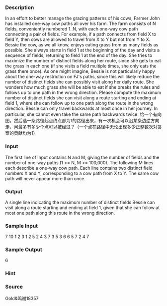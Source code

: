 
### Description
In an effort to better manage the grazing patterns of his cows, Farmer John has installed one-way cow paths all over his farm.  The farm consists of N fields, conveniently numbered 1..N, with each one-way cow path connecting a pair of fields.  For example, if a path connects from field X to field Y, then cows are allowed to travel from X to Y but not from Y to X.  Bessie the cow, as we all know, enjoys eating grass from as many fields as possible.  She always starts in field 1 at the beginning of the day and visits a sequence of fields, returning to field 1 at the end of the day.  She tries to maximize the number of distinct fields along her route, since she gets to eat the grass in each one (if she visits a field multiple times, she only eats the grass there once).  As one might imagine, Bessie is not particularly happy about the one-way restriction on FJ's paths, since this will likely reduce the number of distinct fields she can possibly visit along her daily route.  She wonders how much grass she will be able to eat if she breaks the rules and follows up to one path in the wrong direction. Please compute the maximum number of distinct fields she can visit along a route starting and ending at field 1, where she can follow up to one path along the route in the wrong direction.  Bessie can only travel backwards at most once in her journey.  In particular, she cannot even take the same path backwards twice.
给一个有向图，然后选一条路径起点终点都为1的路径出来，有一次机会可以沿某条边逆方向走，问最多有多少个点可以被经过？（一个点在路径中无论出现多少正整数次对答案的贡献均为1）

### Input
The first line of input contains N and M, giving the number of fields and the number of one-way paths (1 <= N, M <= 100,000).  The following M lines each describe a one-way cow path.  Each line contains two distinct field numbers X and Y, corresponding to a cow path from X to Y.  The same cow path will never appear more than once.


### Output
A single line indicating the maximum number of distinct fields Bessie
can visit along a route starting and ending at field 1, given that she can
follow at most one path along this route in the wrong direction.


### Sample Input
7 10
1 2
3 1
2 5
2 4
3 7
3 5
3 6
6 5
7 2
4 7
### Sample Output
6
### Hint

### Source
Gold&鸣谢18357